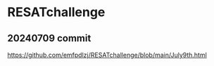 # RESATchallenge

## 20240709 commit
  https://github.com/emfpdlzj/RESATchallenge/blob/main/July9th.html
